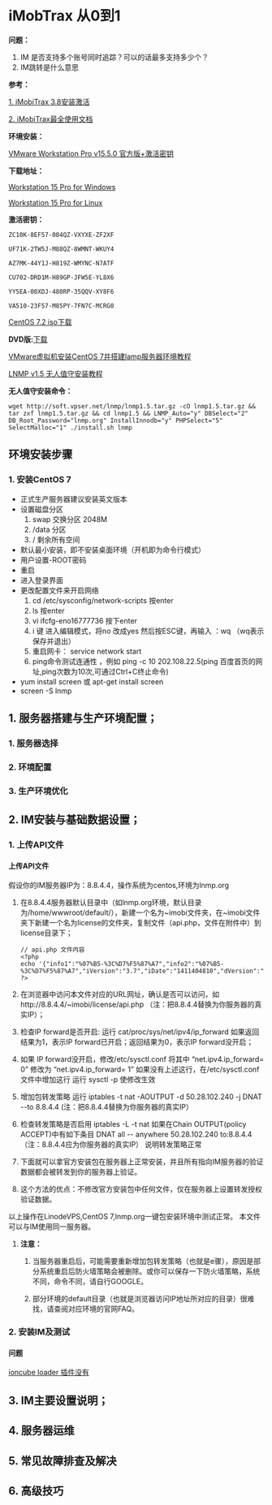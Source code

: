 # iMobTrax 从0到1

**问题：**
1. IM 是否支持多个账号同时追踪？可以的话最多支持多少个？
2. IM跳转是什么意思

**参考：**

[1. iMobiTrax 3.8安装激活](http://blog.zivers.com/post/1705.html)

[2. iMobiTrax最全使用文档](https://www.advertcn.com/thread-22939-1-1.html)

**环境安装：**



[VMware Workstation Pro v15.5.0 官方版+激活密钥](https://www.nocmd.com/740.html)

**下载地址：**

[Workstation 15 Pro for Windows](https://www.vmware.com/go/getworkstation-win)

[Workstation 15 Pro for Linux](https://www.vmware.com/go/getworkstation-linux)

**激活密钥：**
```
ZC10K-8EF57-084QZ-VXYXE-ZF2XF

UF71K-2TW5J-M88QZ-8WMNT-WKUY4

AZ7MK-44Y1J-H819Z-WMYNC-N7ATF

CU702-DRD1M-H89GP-JFW5E-YL8X6

YY5EA-00XDJ-480RP-35QQV-XY8F6

VA510-23F57-M85PY-7FN7C-MCRG0
```

[CentOS 7.2 iso下载](https://man.linuxde.net/download/CentOS_7_2)

**DVD版:**[下载](http://archive.kernel.org/centos-vault/7.2.1511/isos/x86_64/CentOS-7-x86_64-DVD-1511.iso)

[VMware虚拟机安装CentOS 7并搭建lamp服务器环境教程](https://blog.csdn.net/chandoudeyuyi/article/details/52223600)

[LNMP v1.5 无人值守安装教程](https://lnmp.org/faq/v1-5-auto-install.html)

**无人值守安装命令：**
```
wget http://soft.vpser.net/lnmp/lnmp1.5.tar.gz -cO lnmp1.5.tar.gz && tar zxf lnmp1.5.tar.gz && cd lnmp1.5 && LNMP_Auto="y" DBSelect="2" DB_Root_Password="lnmp.org" InstallInnodb="y" PHPSelect="5" SelectMalloc="1" ./install.sh lnmp
```


## 环境安装步骤

### 1. 安装CentOS 7 

- 正式生产服务器建议安装英文版本
- 设置磁盘分区
  1. swap  交换分区 2048M
  2. /data 分区
  3. /     剩余所有空间
- 默认最小安装，即不安装桌面环境（开机即为命令行模式）
- 用户设置-ROOT密码
- 重启
- 进入登录界面
- 更改配置文件来开启网络
  1. cd /etc/sysconfig/network-scripts 按enter
  2. ls 按enter
  3. vi ifcfg-eno16777736 按下enter
  4. i 键 进入编辑模式，将no 改成yes 然后按ESC键，再输入 ：wq （wq表示保存并退出）
  5. 重启网卡： service network start
  6. ping命令测试连通性 ，例如 ping -c 10 202.108.22.5(ping 百度首页的网址,ping次数为10次,可通过Ctrl+C终止命令)
- yum install screen 或 apt-get install screen
- screen -S lnmp




## 1. 服务器搭建与生产环境配置；
### 1. 服务器选择
### 2. 环境配置
### 3. 生产环境优化
## 2. IM安装与基础数据设置；
### 1. 上传API文件

#### 上传API文件

假设你的IM服务器IP为：8.8.4.4，操作系统为centos,环境为lnmp.org

1. 在8.8.4.4服务器默认目录中（如lnmp.org环境，默认目录为/home/wwwroot/default/），新建一个名为~imobi文件夹，在~imobi文件夹下新建一个名为license的文件夹，复制文件（api.php，文件在附件中）到license目录下；
 
   ```
   // api.php 文件内容
   <?php
   echo '{"info1":"%07%B5-%3C%D7%F5%87%A7","info2":"%07%B5-%3C%D7%F5%87%A7","iVersion":"3.7","iDate":"1411404810","dVersion":"1.4","dDate":"1352822617","info":"rc%A1%9F%3C%A7%F4%EC%F0%27%EB%B3%3A%83%F2%11"}';
   ?>

   ``` 
2. 在浏览器中访问本文件对应的URL网址，确认是否可以访问，如http://8.8.4.4/~imobi/license/api.php （注：把8.8.4.4替换为你服务器的真实IP）；
   
3. 检查IP forward是否开启:
  运行 cat/proc/sys/net/ipv4/ip_forward
  如果返回结果为1，表示IP forward已开启；返回结果为0，表示IP forward没开启；


4. 如果 IP forward没开启，修改/etc/sysctl.conf
  将其中 “net.ipv4.ip_forward= 0” 修改为 “net.ipv4.ip_forward= 1”
  如果没有上述这行，在/etc/sysctl.conf文件中增加这行
  运行 sysctl -p  使修改生效

5. 增加包转发策略
  运行 iptables -t nat -AOUTPUT -d 50.28.102.240 -j DNAT --to 8.8.4.4 (注：把8.8.4.4替换为你服务器的真实IP）

6. 检查转发策略是否启用
  iptables -L -t nat
  如果在Chain OUTPUT(policy ACCEPT)中有如下条目
  DNAT      all  --  anywhere             50.28.102.240        to:8.8.4.4 （注：8.8.4.4应为你服务器的真实IP）
  说明转发策略正常

7. 下面就可以拿官方安装包在服务器上正常安装，并且所有指向IM服务器的验证数据都会被转发到你的服务器上验证。


8. 这个方法的优点：不修改官方安装包中任何文件，仅在服务器上设置转发授权验证数据。

以上操作在LinodeVPS,CentOS 7,lnmp.org一键包安装环境中测试正常。
本文件可以与IM使用同一服务器。


1. **注意：**
   
   1. 当服务器重启后，可能需要重新增加包转发策略（也就是e骤），原因是部分系统重启后防火墙策略会被删除。或你可以保存一下防火墙策略，系统不同，命令不同，请自行GOOGLE。

   2. 部分环境的default目录（也就是浏览器访问IP地址所对应的目录）很难找，请查阅对应环境的官网FAQ。

### 2. 安装IM及测试

#### 问题

[ioncube loader 插件没有](https://51daiwei.net/install-ioncube-loader-on-centos)


## 3. IM主要设置说明；
## 4. 服务器运维
## 5. 常见故障排查及解决
## 6. 高级技巧